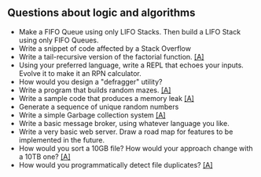 ## Questions about logic and algorithms

* Make a FIFO Queue using only LIFO Stacks. Then build a LIFO Stack using only FIFO Queues.
* Write a snippet of code affected by a Stack Overflow
* Write a tail-recursive version of the factorial function. [[A]](https://gist.github.com/piperchester/6244494)
* Using your preferred language, write a REPL that echoes your inputs. Evolve it to make it an RPN calculator.
* How would you design a "defragger" utility?
* Write a program that builds random mazes. [[A]](https://en.wikipedia.org/wiki/Maze_generation_algorithm)
* Write a sample code that produces a memory leak [[A]](https://plumbr.io/blog/memory-leaks/how-to-create-a-memory-leak)
* Generate a sequence of unique random numbers
* Write a simple Garbage collection system [[A]](http://blog.gainlo.co/index.php/2016/07/25/design-a-garbage-collection-system-part-i/)
* Write a basic message broker, using whatever language you like.
* Write a very basic web server. Draw a road map for features to be implemented in the future.
* How would you sort a 10GB file? How would your approach change with a 10TB one? [[A]](https://en.wikipedia.org/wiki/External_sorting)
* How would you programmatically detect file duplicates? [[A]](https://softwareengineering.stackexchange.com/questions/202639/finding-duplicate-files)
